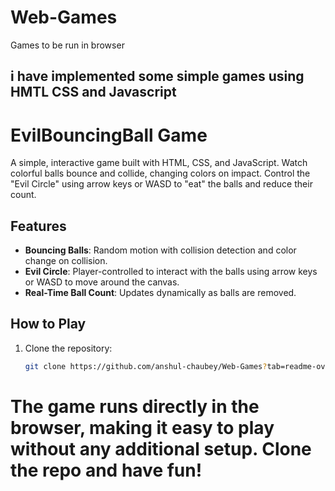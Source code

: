 
# Web-Games
Games to be run in browser

## i have implemented some simple games using HMTL CSS and Javascript
# EvilBouncingBall Game

A simple, interactive game built with HTML, CSS, and JavaScript. Watch colorful balls bounce and collide, changing colors on impact. Control the "Evil Circle" using arrow keys or WASD to "eat" the balls and reduce their count.

## Features
- **Bouncing Balls**: Random motion with collision detection and color change on collision.
- **Evil Circle**: Player-controlled to interact with the balls using arrow keys or WASD to move around the canvas.
- **Real-Time Ball Count**: Updates dynamically as balls are removed.

## How to Play
1. Clone the repository:
   ```bash
   git clone https://github.com/anshul-chaubey/Web-Games?tab=readme-ov-file#evilbouncingball-game

# The game runs directly in the browser, making it easy to play without any additional setup. Clone the repo and have fun!
